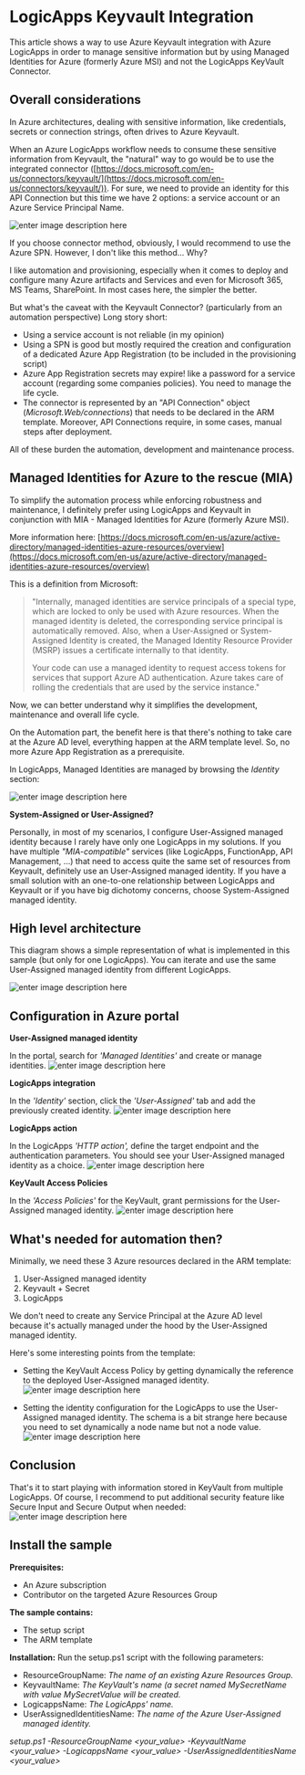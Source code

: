 # LogicApps Keyvault Integration

This article shows a way to use Azure Keyvault integration with Azure LogicApps in order to manage sensitive information but by using Managed Identities for Azure (formerly Azure MSI) and not the LogicApps KeyVault Connector.


## Overall considerations

In Azure architectures, dealing with sensitive information, like credentials, secrets or connection strings, often drives to Azure Keyvault.

When an Azure LogicApps workflow needs to consume these sensitive information from Keyvault, the "natural" way to go would be to use the integrated connector ([https://docs.microsoft.com/en-us/connectors/keyvault/](https://docs.microsoft.com/en-us/connectors/keyvault/)). For sure, we need to provide an identity for this API Connection but this time we have 2 options: a service account or an Azure Service Principal Name.

![enter image description here](https://github.com/piou13/logicapps-keyvault-integration/blob/master/docs/kv1.PNG)

If you choose connector method, obviously, I would recommend to use the Azure SPN.
However, I don't like this method... Why?

I like automation and provisioning, especially when it comes to deploy and configure many Azure artifacts and Services and even for Microsoft 365, MS Teams, SharePoint. In most cases here, the simpler the better.

But what's the caveat with the Keyvault Connector? (particularly from an automation perspective)
Long story short: 

 - Using a service account is not reliable (in my opinion)
 - Using a SPN is good but mostly required the creation and configuration of a dedicated Azure App Registration (to be included in the provisioning script)
 - Azure App Registration secrets may expire! like a password for a service account (regarding some companies policies). You need to manage the life cycle.
 - The connector is represented by an "API Connection" object (*Microsoft.Web/connections*) that needs to be declared in the ARM template. Moreover, API Connections require, in some cases, manual steps after deployment.

All of these burden the automation, development and maintenance process.


## Managed Identities for Azure to the rescue (MIA)

To simplify the automation process while enforcing robustness and maintenance, I definitely prefer using LogicApps and Keyvault in conjunction with MIA - Managed Identities for Azure (formerly Azure MSI).

More information here: [https://docs.microsoft.com/en-us/azure/active-directory/managed-identities-azure-resources/overview](https://docs.microsoft.com/en-us/azure/active-directory/managed-identities-azure-resources/overview)

This is a definition from Microsoft:

> "Internally, managed identities are service principals of a special
> type, which are locked to only be used with Azure resources. When the
> managed identity is deleted, the corresponding service principal is
> automatically removed. Also, when a User-Assigned or System-Assigned
> Identity is created, the Managed Identity Resource Provider (MSRP)
> issues a certificate internally to that identity.
> 
> Your code can use a managed identity to request access tokens for services that support Azure AD authentication. Azure takes care of rolling the credentials that are used by the service instance."

Now, we can better understand why it simplifies the development, maintenance and overall life cycle.

On the Automation part, the benefit here is that there's nothing to take care at the Azure AD level, everything happen at the ARM template level. So, no more Azure App Registration as a prerequisite.

In LogicApps, Managed Identities are managed by browsing the *Identity* section:

![enter image description here](https://github.com/piou13/logicapps-keyvault-integration/blob/master/docs/kv2.PNG)

**System-Assigned or User-Assigned?**

Personally, in most of my scenarios, I configure User-Assigned managed identity because I rarely have only one LogicApps in my solutions. If you have multiple *"MIA-compatible"* services (like LogicApps, FunctionApp, API Management, ...) that need to access quite the same set of resources from Keyvault, definitely use an User-Assigned managed identity.
If you have a small solution with an one-to-one relationship between LogicApps and Keyvault or if you have big dichotomy concerns, choose System-Assigned managed identity.


## High level architecture

This diagram shows a simple representation of what is implemented in this sample (but only for one LogicApps). You can iterate and use the same User-Assigned managed identity from different LogicApps.

![enter image description here](https://github.com/piou13/logicapps-keyvault-integration/blob/master/docs/kv6.png)


## Configuration in Azure portal

**User-Assigned managed identity**

In the portal, search for *'Managed Identities'* and create or manage identities.
![enter image description here](https://github.com/piou13/logicapps-keyvault-integration/blob/master/docs/kv7.PNG)

**LogicApps integration**

In the *'Identity'* section, click the *'User-Assigned'* tab and add the previously created identity.
![enter image description here](https://github.com/piou13/logicapps-keyvault-integration/blob/master/docs/kv8.PNG)

**LogicApps action**

In the LogicApps *'HTTP action',* define the target endpoint and the authentication parameters. You should see your User-Assigned managed identity as a choice.
![enter image description here](https://github.com/piou13/logicapps-keyvault-integration/blob/master/docs/kv9.PNG)

**KeyVault Access Policies**

In the *'Access Policies'* for the KeyVault, grant permissions for the User-Assigned managed identity.
![enter image description here](https://github.com/piou13/logicapps-keyvault-integration/blob/master/docs/kv10.PNG)


## What's needed for automation then?

Minimally, we need these 3 Azure resources declared in the ARM template:

 1. User-Assigned managed identity
 2. Keyvault + Secret
 3. LogicApps

We don't need to create any Service Principal at the Azure AD level because it's actually managed under the hood by the User-Assigned managed identity.

Here's some interesting points from the template:

 - Setting the KeyVault Access Policy by getting dynamically the reference to the deployed User-Assigned managed identity.
![enter image description here](https://github.com/piou13/logicapps-keyvault-integration/blob/master/docs/kv3.PNG)

 - Setting the identity configuration for the LogicApps to use the User-Assigned managed identity. The schema is a bit strange here because you need to set dynamically a node name but not a node value.
![enter image description here](https://github.com/piou13/logicapps-keyvault-integration/blob/master/docs/kv4.PNG)


## Conclusion

That's it to start playing with information stored in KeyVault from multiple LogicApps.
Of course, I recommend to put additional security feature like Secure Input and Secure Output when needed:
![enter image description here](https://github.com/piou13/logicapps-keyvault-integration/blob/master/docs/kv5.PNG)


## Install the sample

**Prerequisites:** 

 - An Azure subscription
 - Contributor on the targeted Azure Resources Group

**The sample contains:**

 - The setup script
 - The ARM template

**Installation:**
Run the setup.ps1 script with the following parameters:

 - ResourceGroupName: *The name of an existing Azure Resources Group.*
 - KeyvaultName: *The KeyVault's name (a secret named MySecretName with value MySecretValue will be created.*
 - LogicappsName: *The LogicApps' name.*
 - UserAssignedIdentitiesName: *The name of the Azure User-Assigned managed identity.*


*setup.ps1 -ResourceGroupName <your_value> -KeyvaultName <your_value> -LogicappsName <your_value> -UserAssignedIdentitiesName <your_value>*

    